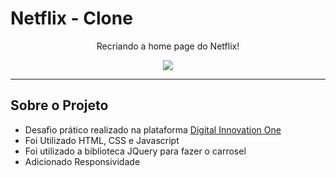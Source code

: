 # Netflix - Clone

<p align="center">
  Recriando a home page do Netflix!

  
<p align="center">
  <img src="https://user-images.githubusercontent.com/84254929/128860133-8465b7a2-403f-45db-a791-c00a23f12762.gif" />
<p/>
          
<hr />

## Sobre o Projeto

- Desafio prático realizado na plataforma [Digital Innovation One](https://web.digitalinnovation.one/home "Digital Innovation One")
- Foi Utilizado HTML, CSS e Javascript
- Foi utilizado a biblioteca JQuery para fazer o carrosel
- Adicionado Responsividade

<p/>
